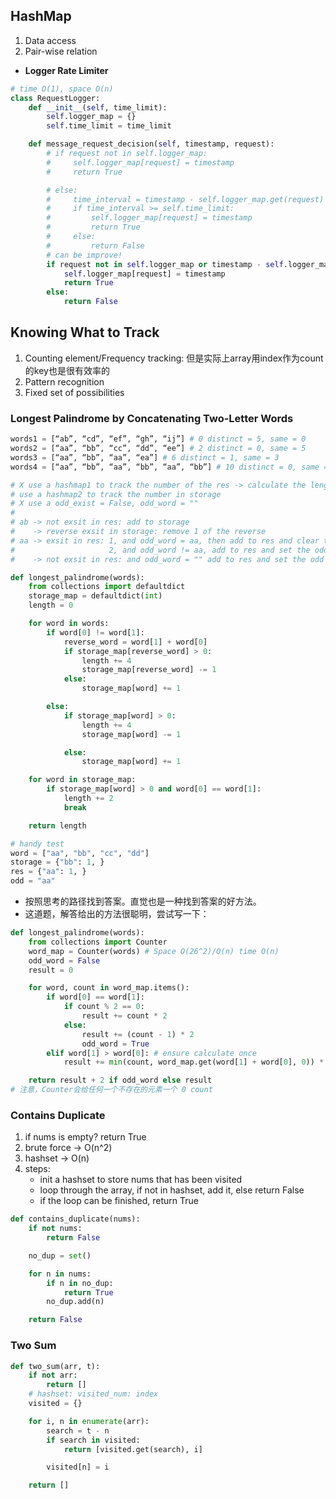 ## HashMap
1. Data access
2. Pair-wise relation

- **Logger Rate Limiter**
```python
# time O(1), space O(n)
class RequestLogger:
    def __init__(self, time_limit):
        self.logger_map = {}
        self.time_limit = time_limit

    def message_request_decision(self, timestamp, request):
        # if request not in self.logger_map:
        #     self.logger_map[request] = timestamp
        #     return True

        # else:
        #     time_interval = timestamp - self.logger_map.get(request)
        #     if time_interval >= self.time_limit:
        #         self.logger_map[request] = timestamp
        #         return True
        #     else:
        #         return False
        # can be improve!
        if request not in self.logger_map or timestamp - self.logger_map.get(request) >= self.time_limit:
            self.logger_map[request] = timestamp
            return True
        else:
            return False
```

## Knowing What to Track
1. Counting element/Frequency tracking: 但是实际上array用index作为count的key也是很有效率的
2. Pattern recognition
3. Fixed set of possibilities

### **Longest Palindrome by Concatenating Two-Letter Words**
```python
words1 = [“ab”, “cd”, “ef”, “gh”, “ij”] # 0 distinct = 5, same = 0
words2 = [“aa”, “bb”, “cc”, “dd”, “ee”] # 2 distinct = 0, same = 5
words3 = [“aa”, “bb”, “aa”, “ea”] # 6 distinct = 1, same = 3
words4 = [“aa”, “bb”, “aa”, “bb”, “aa”, “bb”] # 10 distinct = 0, same = 7

# X use a hashmap1 to track the number of the res -> calculate the length
# use a hashmap2 to track the number in storage
# X use a odd_exist = False, odd_word = ""
#
# ab -> not exsit in res: add to storage
#    -> reverse exsit in storage: remove 1 of the reverse
# aa -> exsit in res: 1, and odd_word = aa, then add to res and clear the odd
#                     2, and odd_word != aa, add to res and set the odd
#    -> not exsit in res: and odd_word = "" add to res and set the odd

def longest_palindrome(words):
    from collections import defaultdict
    storage_map = defaultdict(int)
    length = 0

    for word in words:
        if word[0] != word[1]:
            reverse_word = word[1] + word[0]
            if storage_map[reverse_word] > 0:
                length += 4
                storage_map[reverse_word] -= 1
            else:
                storage_map[word] += 1

        else:
            if storage_map[word] > 0:
                length += 4
                storage_map[word] -= 1

            else:
                storage_map[word] += 1

    for word in storage_map:
        if storage_map[word] > 0 and word[0] == word[1]:
            length += 2
            break

    return length

# handy test
word = ["aa", "bb", "cc", "dd"]
storage = {"bb": 1, }
res = {"aa": 1, }
odd = "aa"
```
- 按照思考的路径找到答案。直觉也是一种找到答案的好方法。
- 这道题，解答给出的方法很聪明，尝试写一下：
```python
def longest_palindrome(words):
    from collections import Counter
    word_map = Counter(words) # Space O(26^2)/O(n) time O(n)
    odd_word = False
    result = 0

    for word, count in word_map.items():
        if word[0] == word[1]:
            if count % 2 == 0:
                result += count * 2
            else:
                result += (count - 1) * 2
                odd_word = True
        elif word[1] > word[0]: # ensure calculate once
            result += min(count, word_map.get(word[1] + word[0], 0)) * 4

    return result + 2 if odd_word else result
# 注意，Counter会给任何一个不存在的元素一个 0 count
```

### **Contains Duplicate**
1. if nums is empty? return True
2. brute force -> O(n^2)
3. hashset -> O(n)
4. steps:
   - init a hashset to store nums that has been visited
   - loop through the array, if not in hashset, add it, else return False
   - if the loop can be finished, return True

```python
def contains_duplicate(nums):
    if not nums:
        return False

    no_dup = set()

    for n in nums:
        if n in no_dup:
            return True
        no_dup.add(n)

    return False
```

### **Two Sum**

```python
def two_sum(arr, t):
    if not arr:
        return []
    # hashset: visited_num: index
    visited = {}

    for i, n in enumerate(arr):
        search = t - n
        if search in visited:
            return [visited.get(search), i]

        visited[n] = i

    return []
```
